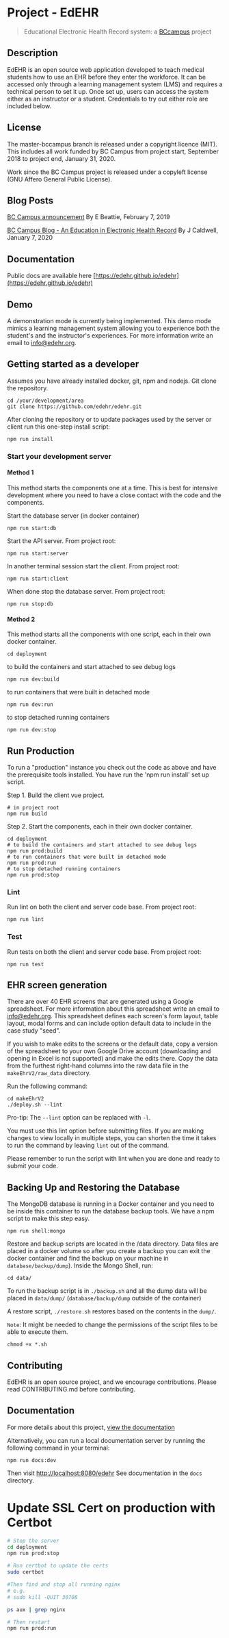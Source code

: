 # Project - EdEHR
> Educational Electronic Health Record system: a [BCcampus](https://bccampus.ca) project

## Description

EdEHR is an open source web application developed to teach medical students how to use an EHR before they enter the workforce. It can be accessed only through a learning management system (LMS) and requires a technical person to set it up. Once set up, users can access the system either as an instructor or a student. Credentials to try out either role are included below.

## License


The master-bccampus branch is released under a copyright licence (MIT). This includes all work funded by BC Campus from project start, September 2018 to project end, January 31, 2020.

Work since the BC Campus project is released under a copyleft license (GNU Affero General Public License).


## Blog Posts

[BC Campus announcement](https://bccampus.ca/2019/02/07/an-open-educational-tool-for-training-students-to-use-electronic-health-record-systems-in-the-workplace/) By E Beattie, February 7, 2019


[BC Campus Blog - An Education in Electronic Health Record](https://bccampus.ca/2020/01/07/an-education-in-electronic-health-records/) By J Caldwell, January 7, 2020
 
## Documentation

Public docs are available here [https://edehr.github.io/edehr](https://edehr.github.io/edehr)

## Demo

A demonstration mode is currently being implemented. 
This demo mode mimics a learning management system allowing you to experience both the student's  and the instructor's experiences. 
For more information write an email to [info@edehr.org](mailto:info@edehr.org). 


## Getting started as a developer

Assumes you have already installed docker, git, npm and nodejs. 
Git clone the repository.
```
cd /your/development/area
git clone https://github.com/edehr/edehr.git
```

After cloning the repository or to update packages used by the server or client run this one-step install script:
```
npm run install
```
### Start your development server
#### Method 1
This method starts the components one at a time. This is best for intensive development where you need to have 
a close contact with the code and the components.

Start the database server (in docker container)
```
npm run start:db
```
Start the API server. From project root:
```
npm run start:server
```
In another terminal session start the client. From project root:
```
npm run start:client
```
When done stop the database server. From project root:
```
npm run stop:db
```

#### Method 2

This method starts all the components with one script, each in their own docker container.
```
cd deployment
```
to build the containers and start attached to see debug logs
```
npm run dev:build
```
to run containers that were built in detached mode
```
npm run dev:run
```
to stop detached running containers
```
npm run dev:stop
```


## Run Production

To run a "production" instance you check out the code as above and have the prerequisite tools installed.
You have run the 'npm run install' set up script.

Step 1. Build the client vue project.
```
# in project root
npm run build
```

Step 2. Start the components, each in their own docker container.
```
cd deployment
# to build the containers and start attached to see debug logs
npm run prod:build
# to run containers that were built in detached mode
npm run prod:run
# to stop detached running containers
npm run prod:stop
```

### Lint
Run lint on both the client and server code base. From project root:
```
npm run lint
```

### Test
Run tests on both the client and server code base. From project root:
```
npm run test
```

## EHR screen generation
There are over 40 EHR screens that are generated using a Google spreadsheet.
For more information about this spreadsheet write an email to [info@edehr.org](mailto:info@edehr.org).
This spreadsheet defines each screen's form layout, table layout, modal forms and can include option 
default data to include in the case study "seed".

If you wish to make edits to the screens or the default data, copy a version of the spreadsheet 
to your own Google Drive account (downloading and opening in Excel is not supported) and make the edits there. 
Copy the data from the furthest right-hand columns into the raw data file in the ```makeEhrV2/raw_data``` directory.

Run the following command:
```
cd makeEhrV2
./deploy.sh --lint
```
Pro-tip: The ```--lint``` option can be replaced with ```-l```. 

You must use this lint option before submitting files. If you are 
making changes to view locally in multiple steps, you can shorten the time it takes to run the command by leaving ```lint``` out of the command. 

Please remember to run the script with lint when you are done and ready to submit your code.

## Backing Up and Restoring the Database

The MongoDB database is running in a Docker container and you need to be inside this container to run the 
database backup tools.  We have a npm script to make this step easy.
```
npm run shell:mongo
```
Restore and backup scripts are located in the /data directory. Data files are
placed in a docker volume so after you create a backup you can exit the docker container and
find the backup on your machine in `database/backup/dump`).
Inside the Mongo Shell, run:
 ```
 cd data/
 ```

To run the backup script is in `./backup.sh` and
all the dump data will be placed in `data/dump/` (`database/backup/dump` outside of the container) 

A restore script, `./restore.sh`  restores based on the contents in the `dump/`. 

``Note``: It might be needed to change the permissions of the script files to be able to execute them.
```
chmod +x *.sh 
```


## Contributing
EdEHR is an open source project, and we encourage contributions. Please read CONTRIBUTING.md before contributing.


## Documentation
For more details about this project, [view the documentation](https://edehr.github.io/edehr/)

Alternatively, you can run a local documentation server by running the following command in your terminal:
```
npm run docs:dev
```
Then visit  [http://localhost:8080/edehr](http://localhost:8080/edehr) See documentation in the ```docs``` directory.

# Update SSL Cert on production with Certbot

```bash
# Stop the server
cd deployment
npm run prod:stop

# Run certbot to update the certs
sudo certbot

#Then find and stop all running nginx
# e.g. 
# sudo kill -QUIT 30708 

ps aux | grep nginx

# Then restart 
npm run prod:run
```
